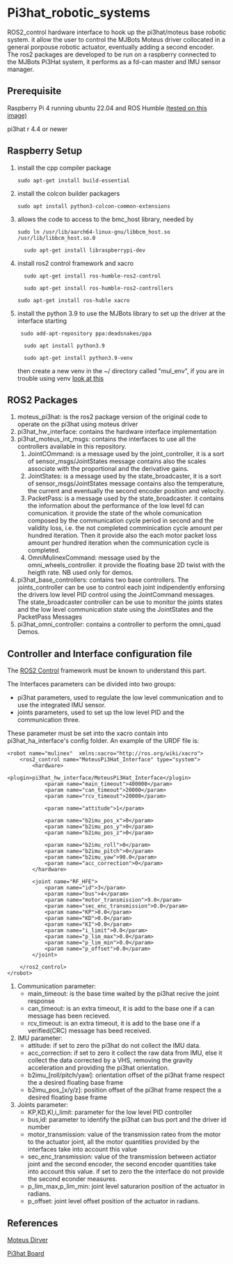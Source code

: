 # Pi3hat_robotic_systems
ROS2_control hardware interface to hook up the pi3hat/moteus base robotic system. it allow the user to control the MJBots Moteus driver collocated in a general porpouse robotic actuator, eventually adding a second encoder.
The ros2 packages are developed to be run on a raspberry connected to the MJBots Pi3Hat system, it performs as a fd-can master and IMU sensor manager.

<!-- Note 1.
when the pi3hat system is configuring, i.e when the Kp,Kd,pos_limit, etc. are set, the user must not use parameter that exceed the representativity on 16 bit, otherwise this operation will write in memory different memory 
zone causing unexpected, dangerous and even mortal behavior. -->

## Prerequisite 

Raspberry Pi 4 running ubuntu 22.04 and ROS Humble [(tested on this image)](https://github.com/ros-realtime/ros-realtime-rpi4-image/releases/tag/22.04.3_v5.15.98-rt62-raspi_ros2_humble)

pi3hat r 4.4 or newer



## Raspberry Setup 

<ol>

<li> 

install the cpp compiler package 

``` sudo apt-get install build-essential  ```

</li>

<li> 

install the colcon builder packagers

``` sudo apt install python3-colcon-common-extensions  ```

</li>

<li> 

allows the code to access to the bmc_host library, needed by 

``` sudo ln /usr/lib/aarch64-linux-gnu/libbcm_host.so /usr/lib/libbcm_host.so.0 ```

```  sudo apt-get install libraspberrypi-dev```
</li>

<li> 

install ros2 control framework and xacro 

```  sudo apt-get install ros-humble-ros2-control```

```  sudo apt-get install ros-humble-ros2-controllers```

``` sudo apt-get install ros-huble xacro ```
</li>

<li> 
    install the python 3.9 to use the MJBots library to set up the driver at the interface starting

    
 ```  sudo add-apt-repository ppa:deadsnakes/ppa  ```

  ```   sudo apt install python3.9  ```

 ```   sudo apt-get install python3.9-venv  ```

then create a new venv in the ~/ directory called "mul_env", if you are in trouble using venv [look at this](https://tellor.io/blog/how-to-install-python-3-9-and-venv-on-ubuntu/)

</li> 

</ol>


## ROS2 Packages
<ol>
<li>
    moteus_pi3hat: is the ros2 package version of the original code to operate on the pi3hat using moteus driver
</li>

<li>
    pi3hat_hw_interface: contains the hardware interface implementation 
</li>

<li>
    pi3hat_moteus_int_msgs: contains the interfaces to use all the controllers available in this repository.
    <ol>
    <li>
        JointCOmmand: is a message used by the joint_controller, it is a sort of sensor_msgs/JointStates message contains also the scales associate with the proportional and the derivative gains.
    </li>
    <li>
        JointStates: is a message used by the state_broadcaster, it is a sort of sensor_msgs/JointStates message contains also the temperature, the current and eventually the second encoder position and velocity.
    </li>
    <li>
        PacketPass: is a message used by the state_broadcaster. it contains the information about the performance of the low level fd can comunication. it provide the state of the whole comunication composed by the communication cycle period in second and the validity loss, i.e. the not completed comminication cycle amount per hundred iteration. Then it provide also the each motor packet loss amount per hundred iteration when the communication cycle is completed.
    </li>
    <li>
        OmniMulinexCommand: message used by the omni_wheels_controller. it provide the floating base 2D twist with the heigth rate. NB used only for demos.
    </li>
    </ol>
     
</li>
<li>
    pi3hat_base_controllers: contains two base controllers. The joints_controller can be use to control each joint indipendently enforsing the drivers low level PID control using the JointCommand messages. The state_broadcaster controller can be use to monitor the joints states and the low level communication state using the JointStates and the PacketPass Messages 

</li>
<li>
    pi3hat_omni_controller: contains a controller to perform the omni_quad Demos.
</li>
</ol>

## Controller and Interface configuration file
The [ROS2 Control](https://control.ros.org/master/index.html) framework must be known to understand this part.

The Interfaces parameters can be divided into two groups:
<ul>
<li>
    pi3hat parameters, used to regulate the low level communication and to use the integrated IMU sensor.
</li>
<li>
    joints parameters, used to set up the low level PID and the communication three.
</li>
</ul>

These parameter must be set into the xacro contain into pi3hat_ha_interface's config folder.
An example of the URDF file is:


``` <?xml version="1.0" ?>
<robot name="mulinex"  xmlns:xacro="http://ros.org/wiki/xacro">
    <ros2_control name="MoteusPi3Hat_Interface" type="system">
        <hardware>
            <plugin>pi3hat_hw_interface/MoteusPi3Hat_Interface</plugin>
            <param name="main_timeout">400000</param>
            <param name="can_timeout">20000</param>
            <param name="rcv_timeout">20000</param>
            
            <param name="attitude">1</param> 

            <param name="b2imu_pos_x">0</param> 
            <param name="b2imu_pos_y">0</param> 
            <param name="b2imu_pos_z">0</param> 

            <param name="b2imu_roll">0</param> 
            <param name="b2imu_pitch">0</param> 
            <param name="b2imu_yaw">90.0</param>
            <param name="acc_correction">0</param> 
        </hardware>

        <joint name="RF_HFE"> 
            <param name="id">3</param>
            <param name="bus">4</param>
            <param name="motor_transmission">9.0</param>
            <param name="sec_enc_transmission">0.0</param> 
            <param name="KP">0.0</param> 
            <param name="KD">0.0</param> 
            <param name="KI">0.0</param> 
            <param name="i_limit">0.0</param>
            <param name="p_lim_max">0.0</param> 
            <param name="p_lim_min">0.0</param> 
            <param name="p_offset">0.0</param>
        </joint>

    </ros2_control>
</robot> 

```

<ol>
    <li>
    Communication parameter:
    <ul>
        <li>
            main_timeout: is the base time waited by the pi3hat recive the joint response        
        </li>
        <li>
            can_timeout: is an extra timeout, it is add to the base one if a can message has been recieved.
        </li>
        <li>
            rcv_timeout: is an extra timeout, it is add to the base one if a verified(CRC) message has beed received.
        </li>
    </ul>
    </li>
     <li>
    IMU parameter:
    <ul>
        <li>
            attitude: if set to zero the pi3hat do not collect the IMU data.     
        </li>
        <li>
            acc_correction: if set to zero it collect the raw data from IMU, else it collect the data corrected by a VHS, removing the gravity acceleration and providing the pi3hat orientation.
        </li>
        <li>
            b2imu_[roll/pitch/yaw]: orientation offset of the pi3hat frame respect the a desired floating base frame
        </li>
          <li>
            b2imu_pos_[x/y/z]: position offset of the pi3hat frame respect the a desired floating base frame
        </li>
    </ul>
    </li>
      <li>
    Joints parameter:
    <ul>
        <li>
            KP,KD,KI,i_limit: parameter for the low level PID controller
        </li>
        <li>
            bus,id: parameter to identify the pi3hat can bus port and the driver id number
        </li>
        <li>
            motor_transmission: value of the transmission rateo from the motor to the actuator joint, all the motor quantities provided by the interfaces take into account this value
        </li>
          <li>
            sec_enc_transmission: value of the transmission between actiator joint and the second encoder, the second encoder quantities take into account  this value. if set to zero the the interface do not provide the second econder measures.
        </li>
        <li>
            p_lim_max,p_lim_min: joint level saturarion position of the actuator in radians.
        </li>
        <li>
            p_offset: joint level offset position of the actuator in radians.
        </li>
    </ul>
    </li>
</ol>

## References
[Moteus Dirver](https://github.com/mjbots/moteus/blob/main/docs/reference.md)


[Pi3hat Board](https://github.com/mjbots/pi3hat)